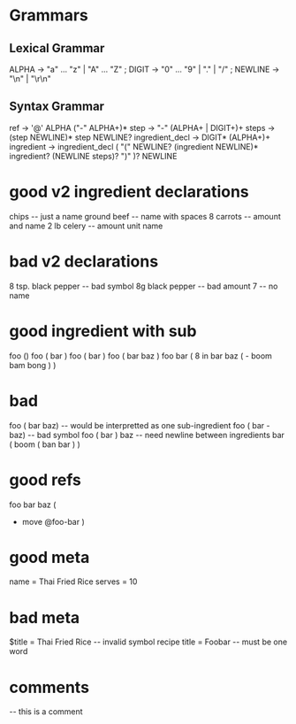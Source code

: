 # Grammars

## Lexical Grammar

ALPHA -> "a" ... "z" | "A" ... "Z" ;
DIGIT -> "0" ... "9" | "." | "/" ;
NEWLINE -> "\n" | "\r\n"

## Syntax Grammar

ref -> '@' ALPHA ("-" ALPHA+)*
step -> "-" (ALPHA+ | DIGIT+)+ 
steps -> (step NEWLINE)* step NEWLINE?
ingredient_decl -> DIGIT* (ALPHA+)+
ingredient -> ingredient_decl ( "(" NEWLINE? (ingredient NEWLINE)* ingredient? (NEWLINE steps)? ")" )? NEWLINE

# good v2 ingredient declarations
chips -- just a name
ground beef -- name with spaces
8 carrots -- amount and name
2 lb celery -- amount unit name

# bad v2 declarations
8 tsp. black pepper -- bad symbol
8g black pepper -- bad amount
7 -- no name  

# good ingredient with sub

foo ()
foo (
  bar
)
foo ( bar )
foo ( bar 
baz
)
foo bar (
  8 in bar baz ( - boom bam bong )
)

# bad
foo ( bar baz) -- would be interpretted as one sub-ingredient
foo ( bar - baz) -- bad symbol
foo ( bar ) baz -- need newline between ingredients
bar (
  boom ( ban bar )
)

# good refs 

foo bar
baz (
  - move @foo-bar 
)

# good meta

name = Thai Fried Rice
serves = 10

# bad meta

$title = Thai Fried Rice -- invalid symbol
recipe title = Foobar -- must be one word

# comments 

-- this is a comment
